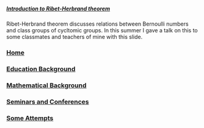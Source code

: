 ##### **[Introduction to Ribet-Herbrand theorem](https://raw.githubusercontent.com/ym-tang/Talks-and-Slides/gh-pages/1.pdf)**
Ribet-Herbrand theorem discusses relations between Bernoulli numbers and class groups of cycltomic groups. In this summer I gave a talk on this to some classmates and teachers of mine with this slide.



### [Home](https://ym-tang.github.io/Home/)
### [Education Background](https://ym-tang.github.io/Educational-Background/)
### [Mathematical Background](https://ym-tang.github.io/Mathematical-Background/)
### [Seminars and Conferences](https://ym-tang.github.io/Seminars-and-Conferences/)
### [Some Attempts](https://ym-tang.github.io/Some-Attempts/)
